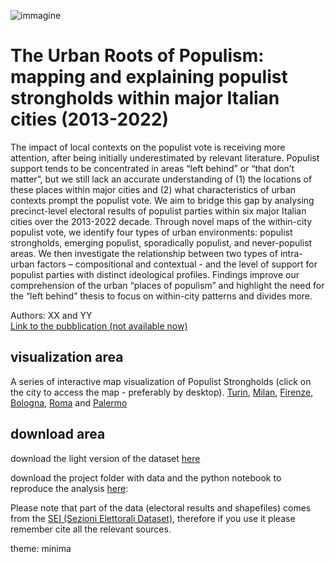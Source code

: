 
![immagine](https://populiststrongholds.github.io/populist-strongholds/docs/assets/figure3.png) 

# The Urban Roots of Populism: mapping and explaining populist strongholds within major Italian cities (2013-2022)
The impact of local contexts on the populist vote is receiving more attention, after being initially underestimated by relevant literature. Populist support tends to be concentrated in areas “left behind” or “that don’t matter”, but we still lack an accurate understanding of (1) the locations of these places within major cities and (2) what characteristics of urban contexts prompt the populist vote. We aim to bridge this gap by analysing precinct-level electoral results of populist parties within six major Italian cities over the 2013-2022 decade. Through novel maps of the within-city populist vote, we identify four types of urban environments: populist strongholds, emerging populist, sporadically populist, and never-populist areas. We then investigate the relationship between two types of intra-urban factors – compositional and contextual - and the level of support for populist parties with distinct ideological profiles. Findings improve our comprehension of the urban “places of populism” and highlight the need for the “left behind” thesis to focus on within-city patterns and divides more.  

Authors: XX and YY  
[Link to the pubblication (not available now)]()


## visualization area  
A series of interactive map visualization of Populist Strongholds (click on the city to access the map - preferably by desktop).
[Turin](https://populiststrongholds.github.io/populist-strongholds/maps/map_TORINO.html), [Milan](https://populiststrongholds.github.io/populist-strongholds/maps/map_MILANO.html), [Firenze](https://populiststrongholds.github.io/populist-strongholds/maps/map_FIRENZE.html), [Bologna](https://populiststrongholds.github.io/populist-strongholds/maps/map_BOLOGNA.html), [Roma](https://populiststrongholds.github.io/populist-strongholds/maps/map_ROMA.html) and [Palermo](https://populiststrongholds.github.io/populist-strongholds/maps/map_PALERMO.html) 

## download area
download the light version of the dataset [here](https://github.com/populiststrongholds/populist-strongholds/blob/main/data/dataset_populisti_sezioni.csv)  

download the project folder with data and the python notebook to reproduce the analysis [here](link):

Please note that part of the data (electoral results and shapefiles) comes from the [SEI (Sezioni Elettorali Dataset)](https://github.com/populiststrongholds/dati-sezioni-elettorali), therefore if you use it please remember cite all the relevant sources.






theme: minima
